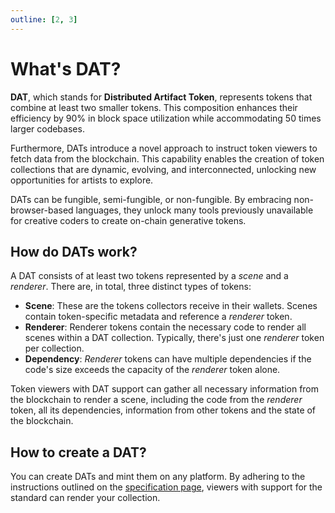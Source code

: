 ```yaml
---
outline: [2, 3]
---
```


# What's DAT?

**DAT**, which stands for **Distributed Artifact Token**, represents tokens that combine at least two smaller tokens. This composition enhances their efficiency by 90% in block space utilization while accommodating 50 times larger codebases.

Furthermore, DATs introduce a novel approach to instruct token viewers to fetch data from the blockchain. This capability enables the creation of token collections that are dynamic, evolving, and interconnected, unlocking new opportunities for artists to explore.

DATs can be fungible, semi-fungible, or non-fungible. By embracing non-browser-based languages, they unlock many tools previously unavailable for creative coders to create on-chain generative tokens.

## How do DATs work?

A DAT consists of at least two tokens represented by a _scene_ and a _renderer_. There are, in total, three distinct types of tokens:

- **Scene**: These are the tokens collectors receive in their wallets. Scenes contain token-specific metadata and reference a _renderer_ token.
- **Renderer**: Renderer tokens contain the necessary code to render all scenes within a DAT collection. Typically, there's just one _renderer_ token per collection.
- **Dependency**: _Renderer_ tokens can have multiple dependencies if the code's size exceeds the capacity of the _renderer_ token alone.

Token viewers with DAT support can gather all necessary information from the blockchain to render a scene, including the code from the _renderer_ token, all its dependencies, information from other tokens and the state of the blockchain.

## How to create a DAT?

You can create DATs and mint them on any platform. By adhering to the instructions outlined on the [specification page](/dat-metadata-standard/specification), viewers with support for the standard can render your collection.
